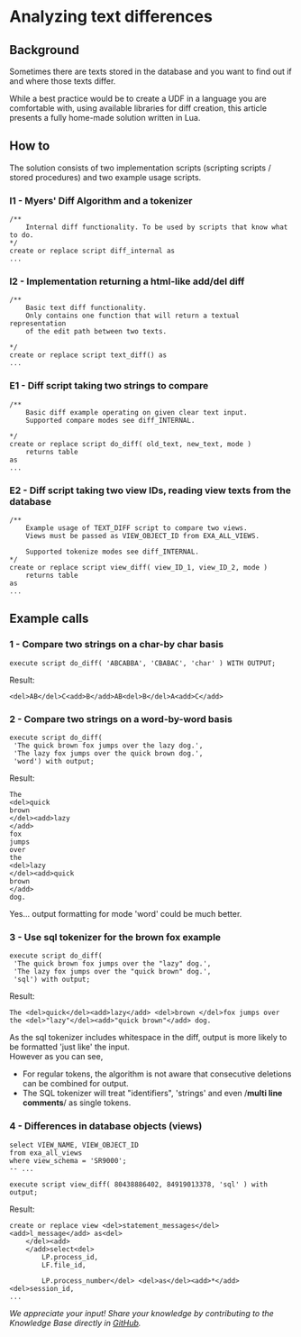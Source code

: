 # Analyzing text differences 
## Background

Sometimes there are texts stored in the database and you want to find out if and where those texts differ. 

While a best practice would be to create a UDF in a language you are comfortable with, using available libraries for diff creation, this article presents a fully home-made solution written in Lua.

## How to

The solution consists of two implementation scripts (scripting scripts / stored procedures) and two example usage scripts.

### I1 - Myers' Diff Algorithm and a tokenizer


```"code-sql"
/**
	Internal diff functionality. To be used by scripts that know what to do.
*/
create or replace script diff_internal as
...
```
### I2 - Implementation returning a html-like add/del diff


```"code-sql"
/**
	Basic text diff functionality.
	Only contains one function that will return a textual representation
	of the edit path between two texts.

*/
create or replace script text_diff() as
... 
```
### E1 - Diff script taking two strings to compare


```"code-sql"
/**
	Basic diff example operating on given clear text input.
	Supported compare modes see diff_INTERNAL.

*/
create or replace script do_diff( old_text, new_text, mode )
	returns table
as
...
```
### E2 - Diff script taking two view IDs, reading view texts from the database


```"code-sql"
/**
	Example usage of TEXT_DIFF script to compare two views.
	Views must be passed as VIEW_OBJECT_ID from EXA_ALL_VIEWS.

	Supported tokenize modes see diff_INTERNAL.
*/
create or replace script view_diff( view_ID_1, view_ID_2, mode )
	returns table
as
... 
```
## Example calls

### 1 - Compare two strings on a char-by char basis


```"code-sql"
execute script do_diff( 'ABCABBA', 'CBABAC', 'char' ) WITH OUTPUT; 
```
Result:


```
<del>AB</del>C<add>B</add>AB<del>B</del>A<add>C</add> 
```
### 2 - Compare two strings on a word-by-word basis


```"code-sql"
execute script do_diff(  
 'The quick brown fox jumps over the lazy dog.',  
 'The lazy fox jumps over the quick brown dog.',  
 'word') with output; 
```
Result:


```
The
<del>quick
brown
</del><add>lazy
</add>
fox
jumps
over
the
<del>lazy
</del><add>quick
brown
</add>
dog. 
```
Yes... output formatting for mode 'word' could be much better.

### 3 - Use sql tokenizer for the brown fox example


```"code-sql"
execute script do_diff(  
 'The quick brown fox jumps over the "lazy" dog.',  
 'The lazy fox jumps over the "quick brown" dog.',  
 'sql') with output; 
```
Result:


```
The <del>quick</del><add>lazy</add> <del>brown </del>fox jumps over the <del>"lazy"</del><add>"quick brown"</add> dog. 
```
As the sql tokenizer includes whitespace in the diff, output is more likely to be formatted 'just like' the input.  
However as you can see,

* For regular tokens, the algorithm is not aware that consecutive deletions can be combined for output.
* The SQL tokenizer will treat "identifiers", 'strings' and even /**multi line comments**/ as single tokens.

### 4 - Differences in database objects (views)


```"code-sql"
select VIEW_NAME, VIEW_OBJECT_ID
from exa_all_views
where view_schema = 'SR9000';
-- ...

execute script view_diff( 80438886402, 84919013378, 'sql' ) with output; 
```
Result:


```
create or replace view <del>statement_messages</del><add>l_message</add> as<del>
	</del><add> 
	</add>select<del>
		LP.process_id,
		LF.file_id,
	
		LP.process_number</del> <del>as</del><add>*</add> <del>session_id,
...
```

*We appreciate your input! Share your knowledge by contributing to the Knowledge Base directly in [GitHub](https://github.com/exasol/public-knowledgebase).* 